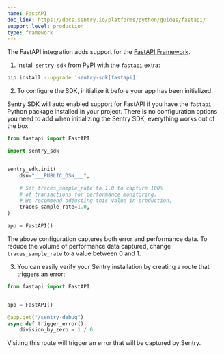 ```yaml
---
name: FastAPI
doc_link: https://docs.sentry.io/platforms/python/guides/fastapi/
support_level: production
type: framework
---
```


The FastAPI integration adds support for the [FastAPI Framework](https://fastapi.tiangolo.com/).

1. Install `sentry-sdk` from PyPI with the `fastapi` extra:

```bash
pip install --upgrade 'sentry-sdk[fastapi]'
```

2. To configure the SDK, initialize it before your app has been initialized:

Sentry SDK will auto enabled support for FastAPI if you have the `fastapi` Python package installed in your project. There is no configuration options you need to add when initializing the Sentry SDK, everything works out of the box.

```python
from fastapi import FastAPI

import sentry_sdk


sentry_sdk.init(
    dsn="___PUBLIC_DSN___",

    # Set traces_sample_rate to 1.0 to capture 100%
    # of transactions for performance monitoring.
    # We recommend adjusting this value in production,
    traces_sample_rate=1.0,
)

app = FastAPI()
```

The above configuration captures both error and performance data. To reduce the volume of performance data captured, change `traces_sample_rate` to a value between 0 and 1.

3. You can easily verify your Sentry installation by creating a route that triggers an error:

```python
from fastapi import FastAPI


app = FastAPI()

@app.get("/sentry-debug")
async def trigger_error():
    division_by_zero = 1 / 0

```

Visiting this route will trigger an error that will be captured by Sentry.
